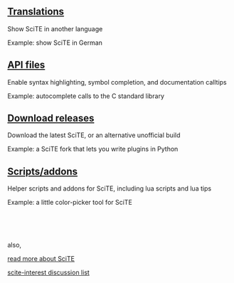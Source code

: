 
## [Translations](files/translations.md)

Show SciTE in another language

Example: show SciTE in German 

## [API files](files/api_files.md)

Enable syntax highlighting, symbol completion, and documentation calltips

Example: autocomplete calls to the C standard library

## [Download releases](files/releases.md)

Download the latest SciTE, or an alternative unofficial build

Example: a SciTE fork that lets you write plugins in Python 

## [Scripts/addons](files/helpers.md)

Helper scripts and addons for SciTE, including lua scripts and lua tips

Example: a little color-picker tool for SciTE

<br /><br /><br />

also,

[read more about SciTE](http://www.scintilla.org/SciTE.html)

[scite-interest discussion list](http://groups.google.com/group/scite-interest)


